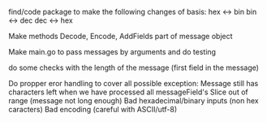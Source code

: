 find/code package to make the following changes of basis:
    hex <-> bin
    bin <-> dec
    dec <-> hex

Make methods Decode, Encode, AddFields part of message object

Make main.go to pass messages by arguments and do testing

do some checks with the length of the message (first field in the message)

Do propper eror handling to cover all possible exception: 
    Message still has characters left when we have processed all messageField's
    Slice out of range (message not long enough)
    Bad hexadecimal/binary inputs (non hex caracters)
    Bad encoding (careful with ASCII/utf-8)


